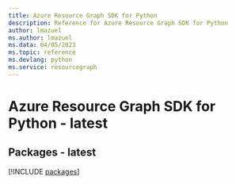 ```yaml
---
title: Azure Resource Graph SDK for Python
description: Reference for Azure Resource Graph SDK for Python
author: lmazuel
ms.author: lmazuel
ms.data: 04/05/2023
ms.topic: reference
ms.devlang: python
ms.service: resourcegraph
---
```

# Azure Resource Graph SDK for Python - latest
## Packages - latest
[!INCLUDE [packages](resource-graph-index.md)]